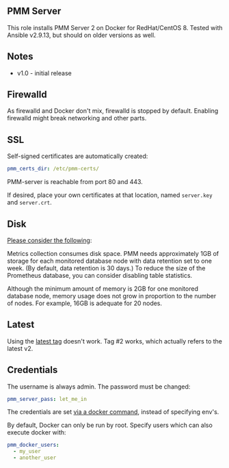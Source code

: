 PMM Server
----------

This role installs PMM Server 2 on Docker for RedHat/CentOS 8. Tested with Ansible v2.9.13, but should on older versions as well.

Notes
-----

 * v1.0 - initial release

Firewalld
---------


As firewalld and Docker don't mix, firewalld is stopped by default. Enabling firewalld might break networking and other parts.

SSL
---

Self-signed certificates are automatically created:

```yaml
pmm_certs_dir: /etc/pmm-certs/
```

PMM-server is reachable from port 80 and 443.

If desired, place your own certificates at that location, named `server.key` and `server.crt`.

Disk
----

[Please consider the following](https://www.percona.com/doc/percona-monitoring-and-management/2.x/install/docker.html):

Metrics collection consumes disk space. PMM needs approximately 1GB of storage for each monitored database node with data retention set to one week. (By default, data retention is 30 days.) To reduce the size of the Prometheus database, you can consider disabling table statistics.

Although the minimum amount of memory is 2GB for one monitored database node, memory usage does not grow in proportion to the number of nodes. For example, 16GB is adequate for 20 nodes.

Latest
------

Using the [latest tag](https://forums.percona.com/discussion/56223/trying-to-install-v2-but-latest-docker-image-is-always-v1#latest) doesn't work. Tag #2 works, which actually refers to the latest v2.

Credentials
-----------

The username is always admin. The password must be changed:

```yaml
pmm_server_pass: let_me_in
```

The credentials are set [via a docker command](https://forums.percona.com/discussion/56228/set-username-and-password-of-pmm-server-via-docker-env#latest), instead of specifying env's.

By default, Docker can only be run by root. Specify users which can also execute docker with:

```yaml
pmm_docker_users:
  - my_user
  - another_user
```
